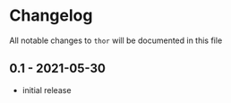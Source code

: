 # Changelog

All notable changes to `thor` will be documented in this file

## 0.1 - 2021-05-30

- initial release
